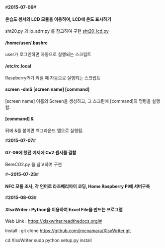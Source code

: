 #**2015-07-06**#

#### 온습도 센서와 LCD 모듈을 이용하여, LCD에 온도 표시하기

sht20.py 과 ip_adrr.py 를 참고하여 구현
[sht20_lcd.py](https://github.com/hello920922/mgpark_keti/blob/master/sht20_lcd.py "sht20_lcd.py")

#### /home/user/.bashrc
user가 로그인하면 자동으로 실행되는 스크립트

#### /etc/rc.local
RaspberryPi가 켜질 때 자동으로 실행되는 스크립트

#### screen -dmS [screen name] [command]
[screen name] 이름의 Screen을 생성하고, 그 스크린에 [command]의 명령을 실행함.

#### [command] &
뒤에 &를 붙이면 백그라운드 앱으로 실행됨.


#**2015-07-07**#

#### 07-06에 했던 예제에 Co2 센서를 결합

BereCO2.py 을 참고하여 구현


#**~2015-07-23**#

#### NFC 모듈 조사, 각 언어로 라즈베리파이 코딩, Home Raspberry Pi에 서버구축

#**2015-08-03**#

#### XlsxWriter : Python을 이용하여 Excel File을 만드는 프로그램
Web Link : https://xlsxwriter.readthedocs.org/#

Install :
git clone https://github.com/jmcnamara/XlsxWriter.git

cd XlsxWriter
sudo python setup.py install


